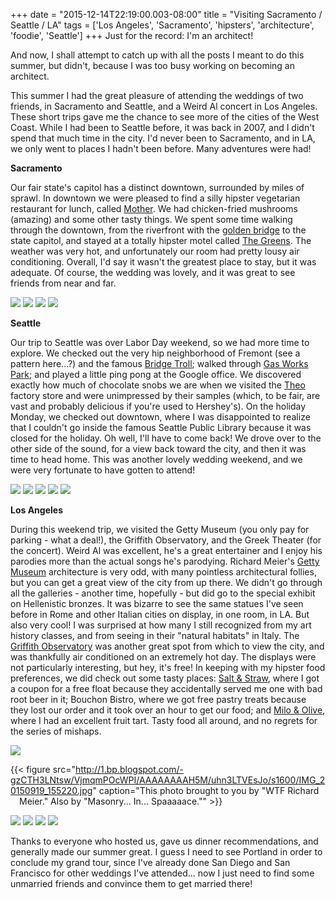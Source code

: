 +++
date = "2015-12-14T22:19:00.003-08:00"
title = "Visiting Sacramento / Seattle / LA"
tags = ['Los Angeles', 'Sacramento', 'hipsters', 'architecture', 'foodie', 'Seattle']
+++
Just for the record:  I'm an architect!

And now, I shall attempt to catch up with all the posts I meant to do this summer, but didn't, because I was too busy working on becoming an architect.

This summer I had the great pleasure of attending the weddings of two friends, in Sacramento and Seattle, and a Weird Al concert in Los Angeles.  These short trips gave me the chance to see more of the cities of the West Coast.  While I had been to Seattle before, it was back in 2007, and I didn't spend that much time in the city.  I'd never been to Sacramento, and in LA, we only went to places I hadn't been before.  Many adventures were had!

**Sacramento**

Our fair state's capitol has a distinct downtown, surrounded by miles of sprawl.  In downtown we were pleased to find a silly hipster vegetarian restaurant for lunch, called [Mother](http://mothersacramento.com/).  We had chicken-fried mushrooms (amazing) and some other tasty things.  We spent some time walking through the downtown, from the riverfront with the [golden bridge](https://en.wikipedia.org/wiki/Tower_Bridge_(California)) to the state capitol, and stayed at a totally hipster motel called [The Greens](http://www.thegreenshotel.com/).  The weather was very hot, and unfortunately our room had pretty lousy air conditioning.  Overall, I'd say it wasn't the greatest place to stay, but it was adequate.  Of course, the wedding was lovely, and it was great to see friends from near and far.

<img src="http://3.bp.blogspot.com/-7iN9tDf2_kM/VjmrCnj2wOI/AAAAAAAAH5Y/KL1Z-IiaTTE/s1600/IMG_20150808_153701.jpg"/>

<img src="http://4.bp.blogspot.com/-pzbRCAVPNnM/VjmrCgraBWI/AAAAAAAAH5Y/LVbWGd1kxNo/s1600/IMG_20150808_153719.jpg"/>

<img src="http://2.bp.blogspot.com/-SCSVAPCBfBk/VjmrCktSkBI/AAAAAAAAH5Y/yTOBp5yVt8M/s1600/IMG_20150808_160006.jpg"/>

<img src="http://4.bp.blogspot.com/-jAt1bjDsAhk/VjmrCjuMgXI/AAAAAAAAH5Y/rusOHKVuoKs/s1600/IMG_20150808_160024.jpg"/>

**Seattle**

Our trip to Seattle was over Labor Day weekend, so we had more time to explore.  We checked out the very hip neighborhood of Fremont (see a pattern here...?) and the famous [Bridge Troll](https://en.wikipedia.org/wiki/Fremont_Troll); walked through [Gas Works Park](http://www.seattle.gov/parks/park_detail.asp?id=293); and played a little ping pong at the Google office.  We discovered exactly how much of chocolate snobs we are when we visited the [Theo ](https://www.theochocolate.com/)factory store and were unimpressed by their samples (which, to be fair, are vast and probably delicious if you're used to Hershey's).  On the holiday Monday, we checked out downtown, where I was disappointed to realize that I couldn't go inside the famous Seattle Public Library because it was closed for the holiday.  Oh well, I'll have to come back!  We drove over to the other side of the sound, for a view back toward the city, and then it was time to head home.  This was another lovely wedding weekend, and we were very fortunate to have gotten to attend!

<img src="http://1.bp.blogspot.com/-zLwBA2OGNew/VjmrJ8yTljI/AAAAAAAAH5g/VM1KteoE9u0/s1600/IMG_20150906_132636.jpg"/>

<img src="http://1.bp.blogspot.com/-PCFyvr-afH0/VjmrJwgbHHI/AAAAAAAAH5g/yhAiVW7z5_4/s1600/IMG_20150906_135635.jpg"/>

<img src="http://2.bp.blogspot.com/-SlxmMbMbiYA/VjmrJ4ZaxnI/AAAAAAAAH5g/Qjicb_ydg9I/s1600/IMG_20150906_135640.jpg"/>

<img src="http://3.bp.blogspot.com/-YeZm9t1iXo8/Vm-i125SyMI/AAAAAAAAIhE/Gm1j_GaXV8s/s1600/IMG_20150907_153834.jpg"/>

<img src="http://4.bp.blogspot.com/-4J2Yj61q9lk/Vm-i1cee-TI/AAAAAAAAIhA/4InywhIOg8I/s1600/IMG_20150907_153817.jpg"/>

**Los Angeles**

During this weekend trip, we visited the Getty Museum (you only pay for parking - what a deal!), the Griffith Observatory, and the Greek Theater (for the concert).  Weird Al was excellent, he's a great entertainer and I enjoy his parodies more than the actual songs he's parodying.  Richard Meier's [Getty Museum](http://www.getty.edu/visit/center/) architecture is very odd, with many pointless architectural follies, but you can get a great view of the city from up there.  We didn't go through all the galleries - another time, hopefully - but did go to the special exhibit on Hellenistic bronzes.  It was bizarre to see the same statues I've seen before in Rome and other Italian cities on display, in one room, in LA.  But also very cool!  I was surprised at how many I still recognized from my art history classes, and from seeing in their "natural habitats" in Italy.  The [Griffith Observatory](http://griffithobservatory.org/) was another great spot from which to view the city, and was thankfully air conditioned on an extremely hot day.  The displays were not particularly interesting, but hey, it's free!  In keeping with my hipster food preferences, we did check out some tasty places: [Salt & Straw](http://saltandstraw.com/), where I got a coupon for a free float because they accidentally served me one with bad root beer in it; Bouchon Bistro, where we got free pastry treats because they lost our order and it took over an hour to get our food; and [Milo & Olive](http://www.miloandolive.com/), where I had an excellent fruit tart.  Tasty food all around, and no regrets for the series of mishaps.

<img src="http://3.bp.blogspot.com/-sVxAiE_5p40/VjmqmPjo9-I/AAAAAAAAH5M/k3DAUwWhYtk/s1600/IMG_20150919_191114.jpg"/>

{{< figure src="http://1.bp.blogspot.com/-gzCTH3LNtsw/VjmqmPOcWPI/AAAAAAAAH5M/uhn3LTVEsJo/s1600/IMG_20150919_155220.jpg" caption="This photo brought to you by \"WTF Richard Meier.\"  Also by \"Masonry... In... Spaaaaace.\"" >}}
<a href="http://3.bp.blogspot.com/-sVxAiE_5p40/VjmqmPjo9-I/AAAAAAAAH5M/k3DAUwWhYtk/s1600/IMG_20150919_191114.jpg" imageanchor="1" style="clear: left; float: left; margin-bottom: 1em; margin-right: 1em;"></a>

<img src="http://4.bp.blogspot.com/-Vwq3KqZDjo0/VjmqmPvj7gI/AAAAAAAAH5M/OMX-165hh98/s1600/IMG_20150919_155556.jpg"/>

<img src="http://1.bp.blogspot.com/-bmh5H5JWOk0/VjmqmEPspeI/AAAAAAAAH5M/EusPxGoQ4aM/s1600/IMG_20150920_130836.jpg"/>

<img src="http://2.bp.blogspot.com/-xDbsZ_Yk7FQ/VjmqmJ3rLbI/AAAAAAAAH5M/JGg-fvU0B0E/s1600/IMG_20150920_132434.jpg"/>

<img src="http://1.bp.blogspot.com/-aGPKDQw8qsU/VjmqmBPfjmI/AAAAAAAAH5M/xCiegrJB3fY/s1600/IMG_20150920_133554.jpg"/>

Thanks to everyone who hosted us, gave us dinner recommendations, and generally made our summer great.  I guess I need to see Portland in order to conclude my grand tour, since I've already done San Diego and San Francisco for other weddings I've attended...  now I just need to find some unmarried friends and convince them to get married there!
